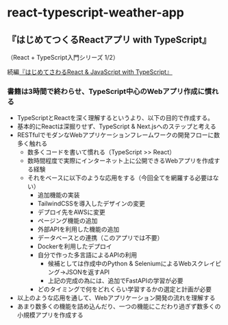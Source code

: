 # react-typescript-weather-app

## 『はじめてつくるReactアプリ with TypeScript』

 （React + TypeScript入門シリーズ 1/2）

続編[『はじめてさわるReact & JavaScript with TypeScript』](https://www.amazon.co.jp/dp/B09Q57Q9T1)

### 書籍は3時間で終わらせ、TypeScript中心のWebアプリ作成に慣れる

- TypeScriptとReactを深く理解するというより、以下の目的で作成する。
- 基本的にReactは深掘りせず、TypeScript & Next.jsへのステップと考える
- RESTfulでモダンなWebアプリケーションフレームワークの開発フローに数多く触れる
  - 数多くコードを書いて慣れる（TypeScript >> React）
  - 数時間程度で実際にインターネット上に公開できるWebアプリを作成する経験
  - それをベースに以下のような応用をする（今回全てを網羅する必要はない）
    - 追加機能の実装
    - TailwindCSSを導入したデザインの変更
    - デプロイ先をAWSに変更
    - ページング機能の追加
    - 外部APIを利用した機能の追加
    - データベースとの連携（このアプリでは不要）
    - Dockerを利用したデプロイ
    - 自分で作った多言語によるAPIの利用
      - 候補としては作成中のPython & SeleniumによるWebスクレイピング→JSONを返すAPI
      - 上記の完成の為には、追加でFastAPIの学習が必要
    - どのタイミングで何をどれくらい学習するかの選定と計画が必要
- 以上のような応用を通して、Webアプリケーション開発の流れを理解する
- あまり数多くの機能を詰め込んだり、一つの機能にこだわり過ぎず数多くの小規模アプリを作成する
